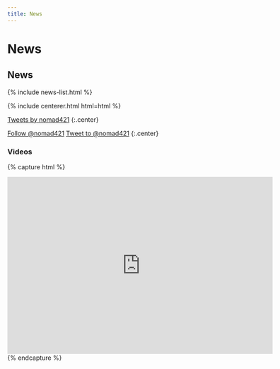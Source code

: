 ```yaml
---
title: News 
---
```


# <i class="fas fa-feather-alt"></i>News

## News

{% include news-list.html %}

{% include centerer.html html=html %}

<a class="twitter-timeline" data-width="400" data-height="400" href="https://twitter.com/nomad421?ref_src=twsrc%5Etfw">Tweets by nomad421</a> <script async src="https://platform.twitter.com/widgets.js" charset="utf-8"></script>
{:.center}

<a href="https://twitter.com/nomad421?ref_src=twsrc%5Etfw" class="twitter-follow-button" data-show-count="false">Follow @nomad421</a><script async src="https://platform.twitter.com/widgets.js" charset="utf-8"></script>
<a href="https://twitter.com/intent/tweet?screen_name=nomad421&ref_src=twsrc%5Etfw" class="twitter-mention-button" data-show-count="false">Tweet to @nomad421</a><script async src="https://platform.twitter.com/widgets.js" charset="utf-8"></script>
{:.center}

### Videos

{% capture html %}
<iframe width="600" height="400" src="https://www.youtube.com/embed/GMEHQQ7_4Yo" frameborder="0" allow="accelerometer; autoplay; clipboard-write; encrypted-media; gyroscope; picture-in-picture" allowfullscreen></iframe>
{% endcapture %}
